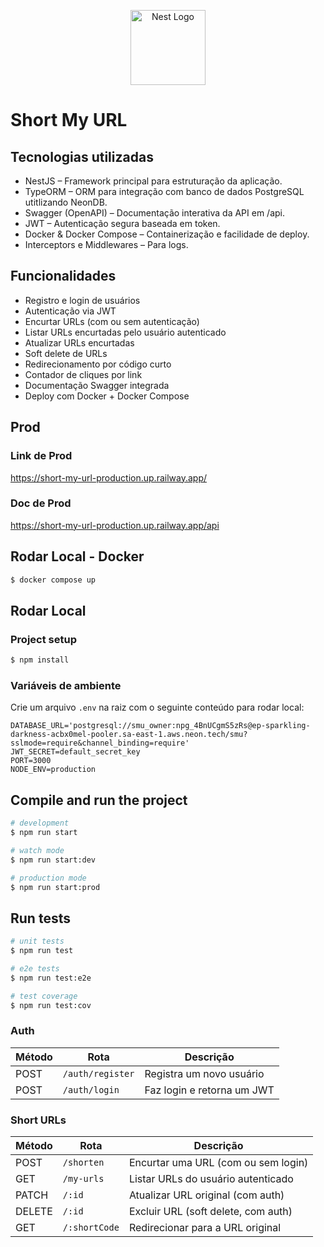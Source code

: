 <p align="center">
  <a href="http://nestjs.com/" target="blank"><img src="https://nestjs.com/img/logo-small.svg" width="120" alt="Nest Logo" /></a>
</p>

[circleci-image]: https://img.shields.io/circleci/build/github/nestjs/nest/master?token=abc123def456
[circleci-url]: https://circleci.com/gh/nestjs/nest

# Short My URL

## Tecnologias utilizadas
 - NestJS – Framework principal para estruturação da aplicação.
 - TypeORM – ORM para integração com banco de dados PostgreSQL utitlizando NeonDB.
 - Swagger (OpenAPI) – Documentação interativa da API em /api.
 - JWT – Autenticação segura baseada em token.
 - Docker & Docker Compose – Containerização e facilidade de deploy.
 - Interceptors e Middlewares – Para logs.

## Funcionalidades

- Registro e login de usuários
- Autenticação via JWT
- Encurtar URLs (com ou sem autenticação)
- Listar URLs encurtadas pelo usuário autenticado
- Atualizar URLs encurtadas
- Soft delete de URLs
- Redirecionamento por código curto
- Contador de cliques por link
- Documentação Swagger integrada
- Deploy com Docker + Docker Compose

## Prod

### Link de Prod
https://short-my-url-production.up.railway.app/

### Doc de Prod
https://short-my-url-production.up.railway.app/api

## Rodar Local - Docker
```bash
$ docker compose up
```
## Rodar Local

### Project setup

```bash
$ npm install
```

### Variáveis de ambiente

Crie um arquivo `.env` na raiz com o seguinte conteúdo para rodar local:

```env
DATABASE_URL='postgresql://smu_owner:npg_4BnUCgmS5zRs@ep-sparkling-darkness-acbx0mel-pooler.sa-east-1.aws.neon.tech/smu?sslmode=require&channel_binding=require'
JWT_SECRET=default_secret_key
PORT=3000
NODE_ENV=production
```

## Compile and run the project

```bash
# development
$ npm run start

# watch mode
$ npm run start:dev

# production mode
$ npm run start:prod
```

## Run tests

```bash
# unit tests
$ npm run test

# e2e tests
$ npm run test:e2e

# test coverage
$ npm run test:cov
```

### Auth

| Método | Rota           | Descrição                   |
|--------|----------------|-----------------------------|
| POST   | `/auth/register` | Registra um novo usuário     |
| POST   | `/auth/login`    | Faz login e retorna um JWT  |

### Short URLs

| Método | Rota              | Descrição                                           |
|--------|-------------------|-----------------------------------------------------|
| POST   | `/shorten`        | Encurtar uma URL (com ou sem login)                |
| GET    | `/my-urls`        | Listar URLs do usuário autenticado                 |
| PATCH  | `/:id`            | Atualizar URL original (com auth)                  |
| DELETE | `/:id`            | Excluir URL (soft delete, com auth)                |
| GET    | `/:shortCode`     | Redirecionar para a URL original                   |